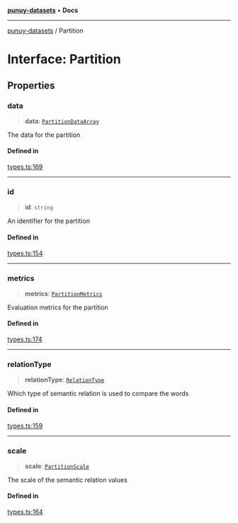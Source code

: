 [**punuy-datasets**](../README.md) • **Docs**

***

[punuy-datasets](../README.md) / Partition

# Interface: Partition

## Properties

### data

> **data**: [`PartitionDataArray`](../type-aliases/PartitionDataArray.md)

The data for the partition

#### Defined in

[types.ts:169](https://github.com/andrefs/punuy-datasets/blob/4b389199f71f71bc5a241768a22192a8e0fb3eb3/src/lib/types.ts#L169)

***

### id

> **id**: `string`

An identifier for the partition

#### Defined in

[types.ts:154](https://github.com/andrefs/punuy-datasets/blob/4b389199f71f71bc5a241768a22192a8e0fb3eb3/src/lib/types.ts#L154)

***

### metrics

> **metrics**: [`PartitionMetrics`](../type-aliases/PartitionMetrics.md)

Evaluation metrics for the partition

#### Defined in

[types.ts:174](https://github.com/andrefs/punuy-datasets/blob/4b389199f71f71bc5a241768a22192a8e0fb3eb3/src/lib/types.ts#L174)

***

### relationType

> **relationType**: [`RelationType`](../type-aliases/RelationType.md)

Which type of semantic relation is used to compare the words

#### Defined in

[types.ts:159](https://github.com/andrefs/punuy-datasets/blob/4b389199f71f71bc5a241768a22192a8e0fb3eb3/src/lib/types.ts#L159)

***

### scale

> **scale**: [`PartitionScale`](../type-aliases/PartitionScale.md)

The scale of the semantic relation values

#### Defined in

[types.ts:164](https://github.com/andrefs/punuy-datasets/blob/4b389199f71f71bc5a241768a22192a8e0fb3eb3/src/lib/types.ts#L164)
